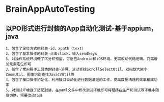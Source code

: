 # BrainAppAutoTesting
## 以PO形式进行封装的App自动化测试-基于appium，java
    1、包含了定位方式的封装-id，xpath（text）
    2、包含了基本操作的封装-点击click，输入sendkeys
    3、对操作系统环境做了区分和预留，可适应Android和iOS环境，无需改动代码逻辑，只需增加元素定位即可
    3、包含了常用操作工具类的封装-滑屏、滚动查找ScrollSelectUtil、双指放大缩小ZoomUtil、图像识别查找JavaCVUtil等
    4、包含了接口操作初始化，利用接口自动化进行数据清理的工作，提高数据清理的效率和成功率
    5、对测试环境做了适配封装，在yaml文件中修改测试环境即可将程序在生产和测试等环境中随意切换，需要改动代码
